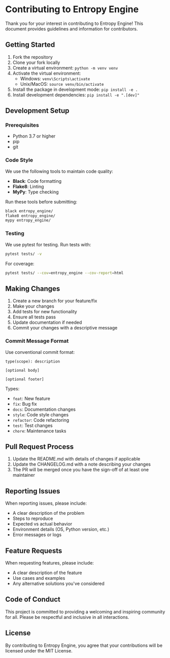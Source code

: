 # Contributing to Entropy Engine

Thank you for your interest in contributing to Entropy Engine! This document provides guidelines and information for contributors.

## Getting Started

1. Fork the repository
2. Clone your fork locally
3. Create a virtual environment: `python -m venv venv`
4. Activate the virtual environment:
   - Windows: `venv\Scripts\activate`
   - Unix/MacOS: `source venv/bin/activate`
5. Install the package in development mode: `pip install -e .`
6. Install development dependencies: `pip install -e ".[dev]"`

## Development Setup

### Prerequisites
- Python 3.7 or higher
- pip
- git

### Code Style
We use the following tools to maintain code quality:
- **Black**: Code formatting
- **Flake8**: Linting
- **MyPy**: Type checking

Run these tools before submitting:
```bash
black entropy_engine/
flake8 entropy_engine/
mypy entropy_engine/
```

### Testing
We use pytest for testing. Run tests with:
```bash
pytest tests/ -v
```

For coverage:
```bash
pytest tests/ --cov=entropy_engine --cov-report=html
```

## Making Changes

1. Create a new branch for your feature/fix
2. Make your changes
3. Add tests for new functionality
4. Ensure all tests pass
5. Update documentation if needed
6. Commit your changes with a descriptive message

### Commit Message Format
Use conventional commit format:
```
type(scope): description

[optional body]

[optional footer]
```

Types:
- `feat`: New feature
- `fix`: Bug fix
- `docs`: Documentation changes
- `style`: Code style changes
- `refactor`: Code refactoring
- `test`: Test changes
- `chore`: Maintenance tasks

## Pull Request Process

1. Update the README.md with details of changes if applicable
2. Update the CHANGELOG.md with a note describing your changes
3. The PR will be merged once you have the sign-off of at least one maintainer

## Reporting Issues

When reporting issues, please include:
- A clear description of the problem
- Steps to reproduce
- Expected vs actual behavior
- Environment details (OS, Python version, etc.)
- Error messages or logs

## Feature Requests

When requesting features, please include:
- A clear description of the feature
- Use cases and examples
- Any alternative solutions you've considered

## Code of Conduct

This project is committed to providing a welcoming and inspiring community for all. Please be respectful and inclusive in all interactions.

## License

By contributing to Entropy Engine, you agree that your contributions will be licensed under the MIT License.